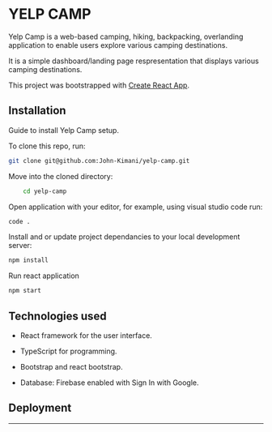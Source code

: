 # YELP CAMP

Yelp Camp is a web-based camping, hiking, backpacking, overlanding application to enable users explore various camping destinations. 

It is a simple dashboard/landing page respresentation that displays various camping destinations. 

This project was bootstrapped with [Create React App](https://github.com/facebook/create-react-app).

## Installation
Guide to install Yelp Camp setup.

To clone this repo, run:
```bash
git clone git@github.com:John-Kimani/yelp-camp.git
```
Move into the cloned directory:
```bash
    cd yelp-camp
```
Open application with your editor, for example, using visual studio code run:
```bash
code .
```

Install and or update project dependancies to your local development server:
```bash
npm install
```

Run react application
```bash
npm start
```

## Technologies used
- React framework for the user interface.
- TypeScript for programming.


- Bootstrap and react bootstrap.
- Database: Firebase enabled with Sign In with Google.

## Deployment
---

